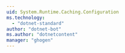 ```yaml
---
uid: System.Runtime.Caching.Configuration
ms.technology: 
  - "dotnet-standard"
author: "dotnet-bot"
ms.author: "dotnetcontent"
manager: "ghogen"
---
```

